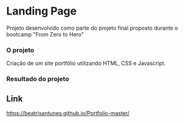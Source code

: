 <h1> Landing Page </h1>

Projeto desenvolvido como parte do projeto final proposto durante o bootcamp "From Zero to Hero"

### O projeto

Criação de um site portfólio utilizando HTML, CSS e Javascript.

### Resultado do projeto


## Link
https://beatrisantunes.github.io/Portfolio-master/
